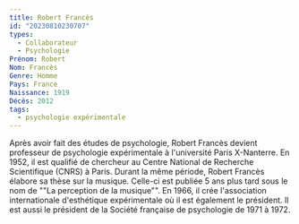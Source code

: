 ```yaml
---
title: Robert Francès 
id: "20230810230707"
types:
  - Collaborateur
  - Psychologie
Prénom: Robert
Nom: Francès
Genre: Homme
Pays: France
Naissance: 1919
Décès: 2012
tags:
  - psychologie expérimentale
---
```


Après avoir fait des études de psychologie, Robert Francès devient professeur de psychologie expérimentale à l'université Paris X-Nanterre. En 1952, il est qualifié de chercheur au Centre National de Recherche Scientifique (CNRS) à Paris. Durant la même période, Robert Francès élabore sa thèse sur la musique. Celle-ci est publiée 5 ans plus tard sous le nom de ""La perception de la musique"". En 1966, il crée l'association internationale d'esthétique expérimentale où il est également le président. Il est aussi le président de la Société française de psychologie de 1971 à 1972.  
